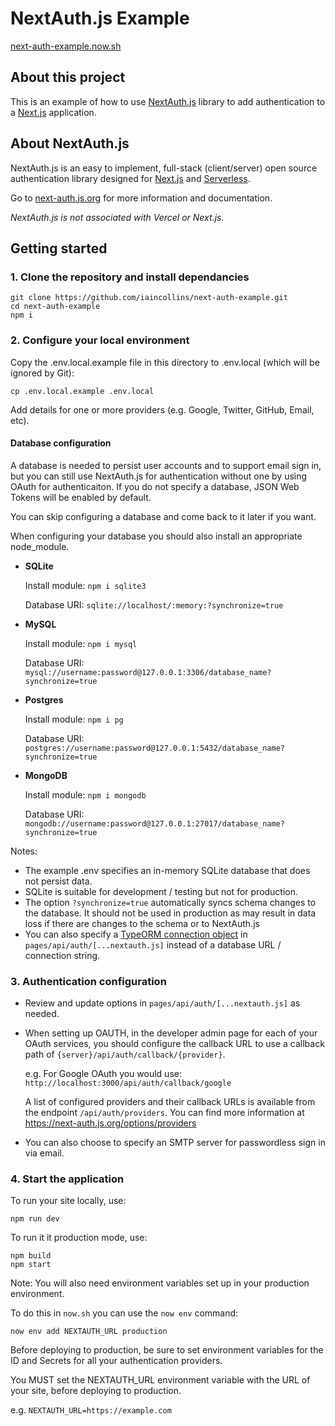 # NextAuth.js Example

[next-auth-example.now.sh](https://next-auth-example.now.sh)

## About this project

This is an example of how to use [NextAuth.js](https://next-auth.js.org) library to add authentication to a [Next.js](https://nextjs.org) application.

## About NextAuth.js

NextAuth.js is an easy to implement, full-stack (client/server) open source authentication library designed for [Next.js](https://nextjs.org) and [Serverless](https://now.sh).

Go to [next-auth.js.org](https://next-auth.js.org) for more information and documentation.

*NextAuth.js is not associated with Vercel or Next.js.*

## Getting started

### 1. Clone the repository and install dependancies

```
git clone https://github.com/iaincollins/next-auth-example.git
cd next-auth-example
npm i
```

### 2. Configure your local environment

Copy the .env.local.example file in this directory to .env.local (which will be ignored by Git):

```
cp .env.local.example .env.local
```

Add details for one or more providers (e.g. Google, Twitter, GitHub, Email, etc).

#### Database configuration

A database is needed to persist user accounts and to support email sign in, but you can still use NextAuth.js for authentication without one by using OAuth for authenticaiton. If you do not specify a database, JSON Web Tokens will be enabled by default.

You can skip configuring a database and come back to it later if you want.

When configuring your database you should also install an appropriate node_module.

* **SQLite**

  Install module:
  `npm i sqlite3`

  Database URI:
  `sqlite://localhost/:memory:?synchronize=true`

* **MySQL**

  Install module:
  `npm i mysql`

  Database URI:
  `mysql://username:password@127.0.0.1:3306/database_name?synchronize=true`

* **Postgres**

  Install module:
  `npm i pg`

  Database URI:
  `postgres://username:password@127.0.0.1:5432/database_name?synchronize=true`

* **MongoDB**

  Install module:
  `npm i mongodb`

  Database URI:
  `mongodb://username:password@127.0.0.1:27017/database_name?synchronize=true`

Notes:

* The example .env specifies an in-memory SQLite database that does not persist data.
* SQLite is suitable for development / testing but not for production.
* The option `?synchronize=true` automatically syncs schema changes to the database. It should not be used in production as may result in data loss if there are changes to the schema or to NextAuth.js
* You can also specify a [TypeORM connection object](https://typeorm.io/#/connection-options) in `pages/api/auth/[...nextauth.js]` instead of a database URL / connection string.

### 3. Authentication configuration

* Review and update options in `pages/api/auth/[...nextauth.js]` as needed.

* When setting up OAUTH, in the developer admin page for each of your OAuth services, you should configure the callback URL to use a callback path of `{server}/api/auth/callback/{provider}`.

  e.g. For Google OAuth you would use: `http://localhost:3000/api/auth/callback/google`

  A list of configured providers and their callback URLs is available from the endpoint `/api/auth/providers`. You can find more information at https://next-auth.js.org/options/providers

* You can also choose to specify an SMTP server for passwordless sign in via email.

### 4. Start the application

To run your site locally, use:

```
npm run dev
```

To run it it production mode, use:

```
npm build
npm start
```

Note: You will also need environment variables set up in your production environment.

To do this in `now.sh` you can use the `now env` command:

    now env add NEXTAUTH_URL production

Before deploying to production, be sure to set environment variables for the ID and Secrets for all your authentication providers.

You MUST set the NEXTAUTH_URL environment variable with the URL of your site, before deploying to production.

e.g. `NEXTAUTH_URL=https://example.com`